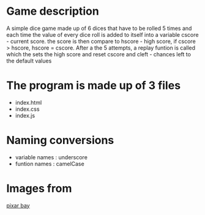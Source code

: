 # Game description
A simple dice game made up of 6 dices that have to be rolled 5 times and each time 
the value of every dice roll is added to itself into a variable cscore - current 
score. the score is then compare to hscore - high score, if cscore > hscore,
hscore = cscore. After a the 5 attempts, a replay funtion is called which the sets 
the high score and reset cscore and cleft - chances left to the default values

# The program is made up of 3 files
* index.html
* index.css
* index.js

# Naming conversions
* variable names : underscore
* funtion names : camelCase

# Images from 
[pixar bay](https://www.pixarbay.com)
